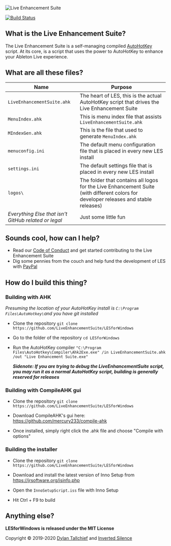 ![Live Enhancement Suite](https://raw.githubusercontent.com/LiveEnhancementSuite/LESforMacOS/master/Hammerspoon/Images.xcassets/AppIcon.appiconset/icon_256x256.png)

[![Build Status](https://img.shields.io/endpoint.svg?url=https%3A%2F%2Factions-badge.atrox.dev%2FLiveEnhancementSuite%2FLESforWindows%2Fbadge%3Fref%3Ddevelop&style=flat)](https://actions-badge.atrox.dev/LiveEnhancementSuite/LESforWindows/goto?ref=develop)

## What is the Live Enhancement Suite?

The Live Enhancement Suite is a self-managing compiled [AutoHotKey](https://www.autohotkey.com/) script. At its core, is a script that uses the power to AutoHotKey to enhance your Ableton Live experience. 

## What are all these files?

| Name                                                 | Purpose                                                      |
| ---------------------------------------------------- | ------------------------------------------------------------ |
| `LiveEnhancementSuite.ahk`                           | The heart of LES, this is the actual AutoHotKey script that drives the Live Enhancement Suite |
| `MenuIndex.ahk`                                      | This is menu index file that assists `LiveEnhancementSuite.ahk` |
| `MIndexGen.ahk`                                      | This is the file that used to generate `MenuIndex.ahk`       |
| `menuconfig.ini`                                     | The default menu configuration file that is placed in every new LES install |
| `settings.ini`                                       | The default settings file that is placed in every new LES install |
| `logos\`                                             | The folder that contains all logos for the Live Enhancement Suite (with different colors for developer releases and stable releases) |
| *Everything Else that isn't GitHub related or legal* | Just some little fun                                         |

## Sounds cool, how can I help?

* Read our [Code of Conduct](https://github.com/LiveEnhancementSuite/LESforMacOS/blob/master/CODE_OF_CONDUCT.md) and get started contributing to the Live Enhancement Suite
* Dig some pennies from the couch and help fund the development of LES with [PayPal](https://paypal.me/enhancementsuite)

## How do I build this thing?

### Building with AHK
*Presuming the location of your AutoHotKey install is `C:\Program Files\AutoHotkey\`and you have git installed*

* Clone the repository `git clone https://github.com/LiveEnhancementSuite/LESforWindows`

* Go to the folder of the repository `cd LESforWindows`

* Run the AutoHotKey compiler `"C:\Program Files\AutoHotkey\Compiler\Ahk2Exe.exe" /in LiveEnhancementSuite.ahk /out "Live Enhancement Suite.exe"` 

  ***Sidenote: If you are trying to debug the LiveEnhancementSuite script, you may run it as a normal AutoHotKey script, building is generally reserved for releases***

### Building with CompileAHK gui
* Clone the repository `git clone https://github.com/LiveEnhancementSuite/LESforWindows`

* Download CompileAHK's gui here: https://github.com/mercury233/compile-ahk

* Once installed, simply right click the .ahk file and choose "Compile with options"

### Building the installer
* Clone the repository `git clone https://github.com/LiveEnhancementSuite/LESforWindows`

* Download and install the latest version of Inno Setup from https://jrsoftware.org/isinfo.php

* Open the `InnoSetupScript.iss` file with Inno Setup

* Hit Ctrl + F9 to build

## Anything else?

**LESforWindows is released under the MIT License**

Copyright © 2019-2020 [Dylan Tallchief](https://twitter.com/dylantallchief) and [Inverted Silence](https://twitter.com/invertedsilence)


